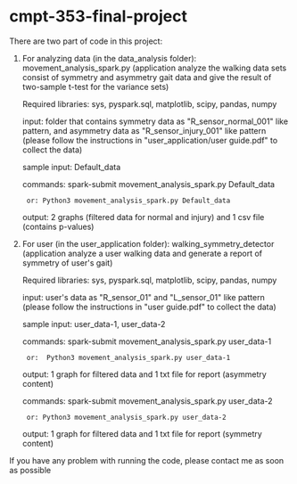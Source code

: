 # cmpt-353-final-project

There are two part of code in this project:

1. For analyzing data (in the data_analysis folder): movement_analysis_spark.py (application analyze the walking data sets consist of symmetry and asymmetry gait data and give the result of two-sample t-test for the variance sets)

    Required libraries: sys, pyspark.sql, matplotlib, scipy, pandas, numpy
    
    input: folder that contains symmetry data as "R_sensor_normal_001" like pattern, and asymmetry data as "R_sensor_injury_001" like pattern (please follow the instructions in "user_application/user guide.pdf" to collect 
            the data)
            
    sample input: Default_data
    
    commands: spark-submit movement_analysis_spark.py Default_data 
    
        or: Python3 movement_analysis_spark.py Default_data 

    
    output: 2 graphs (filtered data for normal and injury) and 1 csv file (contains p-values)

2. For user (in the user_application folder): walking_symmetry_detector (application analyze a user walking data and generate a report of symmetry of user's gait)

    Required libraries: sys, pyspark.sql, matplotlib, scipy, pandas, numpy
    
    input: user's data as "R_sensor_01" and "L_sensor_01" like pattern (please follow the instructions in "user guide.pdf" to collect the data)
    
    sample input: user_data-1, user_data-2
    
    commands: spark-submit movement_analysis_spark.py user_data-1
    
        or:  Python3 movement_analysis_spark.py user_data-1
    
    output: 1 graph for filtered data and 1 txt file for report (asymmetry content)
 
    commands: spark-submit movement_analysis_spark.py user_data-2
    
        or: Python3 movement_analysis_spark.py user_data-2
        
    output: 1 graph for filtered data and 1 txt file for report (symmetry content)
    
    
If you have any problem with running the code, please contact me as soon as possible 